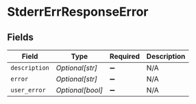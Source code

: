 # StderrErrResponseError


## Fields

| Field              | Type               | Required           | Description        |
| ------------------ | ------------------ | ------------------ | ------------------ |
| `description`      | *Optional[str]*    | :heavy_minus_sign: | N/A                |
| `error`            | *Optional[str]*    | :heavy_minus_sign: | N/A                |
| `user_error`       | *Optional[bool]*   | :heavy_minus_sign: | N/A                |
